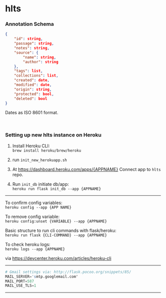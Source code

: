 # hlts

### Annotation Schema

``` json
{
    "id": string,
    "passage": string,
    "notes": string,
    "source": {
        "name": string,
        "author": string
    },
    "tags": list,
    "collections": list,
    "created": date,
    "modified": date,
    "origin": string,
    "protected": bool,
    "deleted": bool
}
```
Dates as ISO 8601 format.

<br>

### Setting up new hlts instance on Heroku

1. Install Heroku CLI:
<br> `brew install heroku/brew/heroku`

2. run `init_new_herokuapp.sh`

3. At <https://dashboard.heroku.com/apps/{APPNAME}> Connect app to `hlts` repo.

4. Run `init_db` initiate db/app:
<br> `heroku run flask init_db --app {APPNAME}`

---

To confirm config variables:
<br> `heroku config --app {APP NAME}`

To remove config variable:
<br> `heroku config:unset {VARIABLE} --app {APPNAME}`

Basic structure to run cli commands with flask/heroku:
<br> `heroku run flask {CLI-COMMAND} --app {APPNAME}`

To check heroku logs:
<br> `heroku logs --app {APPNAME}`

via <https://devcenter.heroku.com/articles/heroku-cli>

---

``` s
# Gmail settings via: http://flask.pocoo.org/snippets/85/
MAIL_SERVER='smtp.googlemail.com'
MAIL_PORT=587
MAIL_USE_TLS=1
```

---
